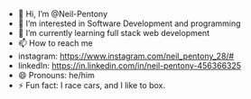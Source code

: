 - 👋 Hi, I’m @Neil-Pentony
- 👀 I’m interested in Software Development and programming
- 🌱 I’m currently learning full stack web development
- 📫 How to reach me
- instagram: https://www.instagram.com/neil_pentony_28/#
- linkedIn: https://in.linkedin.com/in/neil-pentony-456366325
- 😄 Pronouns: he/him
- ⚡ Fun fact: I race cars, and I like to box.

